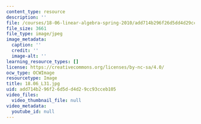 ```yaml
---
content_type: resource
description: ''
file: /courses/18-06-linear-algebra-spring-2010/add714b296f26d5dd4d29cc93cceb105_18.06_L31.jpg
file_size: 3661
file_type: image/jpeg
image_metadata:
  caption: ''
  credit: ''
  image-alt: ''
learning_resource_types: []
license: https://creativecommons.org/licenses/by-nc-sa/4.0/
ocw_type: OCWImage
resourcetype: Image
title: 18.06_L31.jpg
uid: add714b2-96f2-6d5d-d4d2-9cc93cceb105
video_files:
  video_thumbnail_file: null
video_metadata:
  youtube_id: null
---
```

